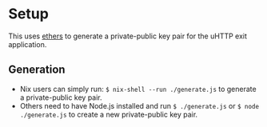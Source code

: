 # Setup

This uses [ethers](https://docs.ethers.org/v6/) to generate a private-public key pair for the uHTTP exit application.

## Generation

* Nix users can simply run: `$ nix-shell --run ./generate.js` to generate a private-public key pair.
* Others need to have Node.js installed and run `$ ./generate.js` or `$ node ./generate.js` to create a new private-public key pair.
